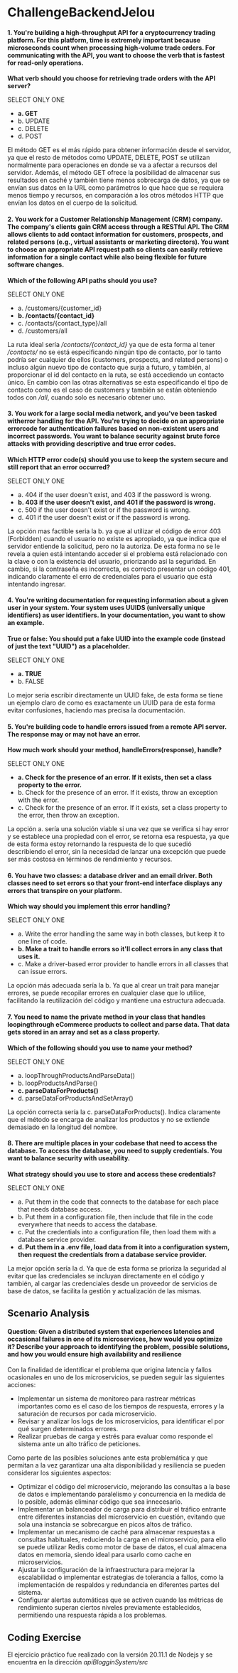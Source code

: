 # ChallengeBackendJelou

#### 1. You're building a high-throughput API for a cryptocurrency trading platform. For this platform, time is extremely important because microseconds count when processing high-volume trade orders. For communicating with the API, you want to choose the verb that is fastest for read-only operations.
**What verb should you choose for retrieving trade orders with the API server?**

SELECT ONLY ONE

- **a. GET** 
- b. UPDATE
- c. DELETE
- d. POST

El método GET es el más rápido para obtener información desde el servidor, ya que el resto de métodos como UPDATE, DELETE, POST se utilizan normalmente para operaciones en donde se va a afectar a recursos del servidor. Además, el método GET ofrece la posibilidad de almacenar sus resultados en caché y también tiene menos sobrecarga de datos, ya que se envían sus datos en la URL como parámetros lo que hace que se requiera menos tiempo y recursos, en comparación a los otros métodos HTTP que envían los datos en el cuerpo de la solicitud.



#### 2. You work for a Customer Relationship Management (CRM) company. The company's clients gain CRM access through a RESTful API. The CRM allows clients to add contact information for customers, prospects, and related persons (e.g., virtual assistants or marketing directors). You want to choose an appropriate API request path so clients can easily retrieve information for a single contact while also being flexible for future software changes.

**Which of the following API paths should you use?**

SELECT ONLY ONE

- a. /customers/{customer_id}
- **b. /contacts/{contact_id}**
- c. /contacts/{contact_type}/all
- d. /customers/all

La ruta ideal sería */contacts/{contact_id}* ya que de esta forma al tener */contacts/* no se está especificando ningún tipo de contacto, por lo tanto podría ser cualquier de ellos (customers, prospects, and related persons) o incluso algún nuevo tipo de contacto que surja a futuro, y también,  al proporcionar el id del contacto en la ruta, se está accediendo un contacto único. En cambio con las otras alternativas se esta especificando el tipo de contacto como es el caso de customers y también se están obteniendo todos con */all*, cuando solo es necesario obtener uno.


#### 3. You work for a large social media network, and you've been tasked witherror handling for the API. You're trying to decide on an appropriate errorcode for authentication failures based on non-existent users and incorrect passwords. You want to balance security against brute force attacks with providing descriptive and true error codes.

**Which HTTP error code(s) should you use to keep the system secure and still report that an error occurred?**


SELECT ONLY ONE

- a. 404 if the user doesn't exist, and 403 if the password is wrong.
- **b. 403 if the user doesn't exist, and 401 if the password is wrong.**
- c. 500 if the user doesn't exist or if the password is wrong.
- d. 401 if the user doesn't exist or if the password is wrong.

La opción mas factible seria la b. ya que al utilizar el código de error 403 (Forbidden) cuando el usuario no existe es apropiado, ya que indica que el servidor entiende la solicitud, pero no la autoriza. De esta forma no se le revela a quien está intentando acceder si el problema está relacionado con la clave o con la existencia del usuario, priorizando así la seguridad. En cambio, si la contraseña es incorrecta, es correcto presentar un código 401, indicando claramente el erro de credenciales para el usuario que está intentando ingresar.



#### 4. You're writing documentation for requesting information about a given user in your system. Your system uses UUIDS (universally unique identifiers) as user identifiers. In your documentation, you want to show an example. 

**True or false: You should put a fake UUID into the example code (instead of just the text "UUID") as a placeholder.**

SELECT ONLY ONE
- **a. TRUE**
- b. FALSE

Lo mejor seria escribir directamente un UUID fake, de esta forma se tiene un ejemplo claro de como es exactamente un UUID para de esta forma evitar confusiones, haciendo mas precisa la documentación.


#### 5. You're building code to handle errors issued from a remote API server. The response may or may not have an error. 

**How much work should your method, handleErrors(response), handle?**

SELECT ONLY ONE

- **a. Check for the presence of an error. If it exists, then set a class property to the error.**
- b. Check for the presence of an error. If it exists, throw an exception with the error.
- c. Check for the presence of an error. If it exists, set a class property to the error, then throw an exception.


La opción a. sería una solución viable si una vez que se verifica si hay error y se establece una propiedad con el error, se retorna esa respuesta, ya que de esta forma estoy retornando la respuesta de lo que sucedió describiendo el error, sin la necesidad de lanzar una excepción que puede ser más costosa en términos de rendimiento y recursos.


#### 6. You have two classes: a database driver and an email driver. Both classes need to set errors so that your front-end interface displays any errors that transpire on your platform.

**Which way should you implement this error handling?**

SELECT ONLY ONE
- a. Write the error handling the same way in both classes, but keep it to one line of code.
- **b. Make a trait to handle errors so it'll collect errors in any class that uses it.**
- c. Make a driver-based error provider to handle errors in all classes that can issue errors.

La opción más adecuada sería la b. Ya que al crear un trait para manejar errores, se puede recopilar errores en cualquier clase que lo utilice, facilitando la reutilización del código y mantiene una estructura adecuada.


#### 7. You need to name the private method in your class that handles loopingthrough eCommerce products to collect and parse data. That data gets stored in an array and set as a class property. 

**Which of the following should you use to name your method?**

SELECT ONLY ONE

- a. loopThroughProductsAndParseData()
- b. loopProductsAndParse()
- **c. parseDataForProducts()**
- d. parseDataForProductsAndSetArray()

La opción correcta sería la c. parseDataForProducts(). Indica claramente que el método se encarga de analizar los productos y no se extiende demasiado en la longitud del nombre.


#### 8. There are multiple places in your codebase that need to access the database. To access the database, you need to supply credentials. You want to balance security with useability. 

**What strategy should you use to store and access these credentials?**

SELECT ONLY ONE

- a. Put them in the code that connects to the database for each place that needs database access.
- b. Put them in a configuration file, then include that file in the code everywhere that needs to access the database.
- c. Put the credentials into a configuration file, then load them with a database service provider.
- **d. Put them in a .env file, load data from it into a configuration system, then request the credentials from a database service provider.**

La mejor opción sería la d. Ya que de esta forma se prioriza la seguridad al evitar que las credenciales se incluyan directamente en el código y también, al cargar las credenciales desde un proveedor de servicios de base de datos, se facilita la gestión y actualización de las mismas.



## Scenario Analysis
#### Question: Given a distributed system that experiences latencies and occasional failures in one of its microservices, how would you optimize it? Describe your approach to identifying the problem, possible solutions, and how you would ensure high availability and resilience


Con la finalidad de identificar el problema que origina latencia y fallos ocasionales en uno de los microservicios, se pueden seguir las siguientes acciones:
- Implementar un sistema de monitoreo para rastrear métricas importantes como es el caso de los tiempos de respuesta, errores y la saturación de recursos por cada microservicio.
- Revisar y analizar los logs de los microservicios, para identificar el por qué surgen determinados errores.
- Realizar pruebas de carga y estrés para evaluar como responde el sistema ante un alto tráfico de peticiones.

Como parte de las posibles soluciones ante esta problemática y que permitan a la vez garantizar una alta disponibilidad y resiliencia se pueden considerar los siguientes aspectos:
- Optimizar el código del microservicio, mejorando las consultas a la base de datos e implementando paralelismo y concurrencia en la medida de lo posible, además eliminar código que sea innecesario.
- Implementar un balanceador de carga para distribuir el tráfico entrante entre diferentes instancias del microservicio en cuestión, evitando que sola una instancia se sobrecargue en picos altos de tráfico.
- Implementar un mecanismo de caché para almacenar respuestas a consultas habituales, reduciendo la carga en el microservicio, para ello se puede utilizar Redis como motor de base de datos, el cual almacena datos en memoria, siendo ideal para usarlo como cache en microservicios.
- Ajustar la configuración de la infraestructura para mejorar la escalabilidad o implementar estrategias de tolerancia a fallos, como la implementación de respaldos y redundancia en diferentes partes del sistema.
- Configurar alertas automáticas que se activen cuando las métricas de rendimiento superan ciertos niveles previamente establecidos, permitiendo una respuesta rápida a los problemas.

## Coding Exercise
El ejercicio práctico fue realizado con la versión 20.11.1 de Nodejs y se encuentra en la dirección *apiBlogginSystem/src*
